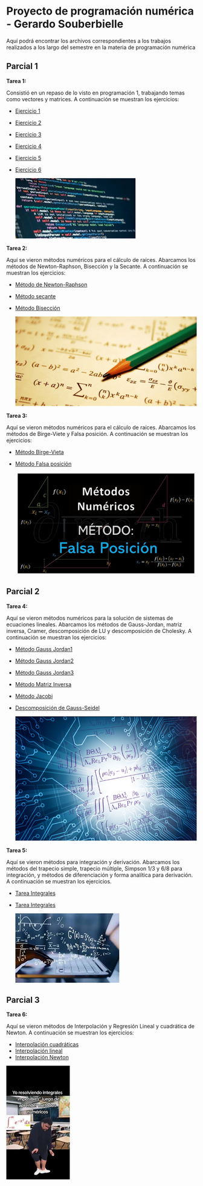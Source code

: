 # Proyecto de programación numérica - Gerardo Souberbielle

Aquí podrá encontrar los archivos correspondientes a los trabajos realizados a los largo del semestre en la materia de programación numérica


## Parcial 1

**Tarea 1:**

Consistió en un repaso de lo visto en programación 1, trabajando temas como vectores y matrices. A continuación se muestran los ejercicios:

- [Ejercicio 1](https://github.com/GerardoSouberbielle/Proyecto-programacion-2/blob/main/EJERCICIO%201.py)
- [Ejercicio 2](https://github.com/GerardoSouberbielle/Proyecto-programacion-2/blob/main/EJERCICIO%202.py)
- [Ejercicio 3](https://github.com/GerardoSouberbielle/Proyecto-programacion-2/blob/main/EJERCICIO%203.py)
- [Ejercicio 4](https://github.com/GerardoSouberbielle/Proyecto-programacion-2/blob/main/EJERCICIO%204.py)
- [Ejercicio 5](https://github.com/GerardoSouberbielle/Proyecto-programacion-2/blob/main/EJERCICIO%205.py)
- [Ejercicio 6](https://github.com/GerardoSouberbielle/Proyecto-programacion-2/blob/main/EJERCICIO%206.py)
  

  ![](https://github.com/GerardoSouberbielle/Proyecto-programacion-2/blob/main/imagentarea1.jpeg)


  
**Tarea 2:**

Aquí se vieron métodos numéricos para el cálculo de raíces. Abarcamos los métodos de Newton-Raphson, Bisección y la Secante. A continuación se muestran los ejercicios:

- [Método de Newton-Raphson](https://github.com/GerardoSouberbielle/Proyecto-programacion-2/blob/main/newton%20rapson.py)
- [Método secante](https://github.com/GerardoSouberbielle/Proyecto-programacion-2/blob/main/secante.py)
- [Método Bisección](https://github.com/GerardoSouberbielle/Proyecto-programacion-2/blob/main/Biseccion.py)


  ![](https://github.com/GerardoSouberbielle/Proyecto-programacion-2/blob/main/imagentarea2.jpg)


**Tarea 3:** 

Aquí se vieron métodos numéricos para el cálculo de raíces. Abarcamos los métodos de Birge-Viete y Falsa posición. A continuación se muestran los ejercicios:

- [Método Birge-Vieta](https://github.com/GerardoSouberbielle/Proyecto-programacion-2/blob/main/M%C3%A9todo%20de%20Birge-Vieta.py)
- [Método Falsa posición](https://github.com/GerardoSouberbielle/Proyecto-programacion-2/blob/main/Metodo%20de%20la%20falsa%20posicion.py)


  ![](https://github.com/GerardoSouberbielle/Proyecto-programacion-2/blob/main/imagentarea3.jpg)


## Parcial 2

**Tarea 4:**

Aquí se vieron métodos numéricos para la solución de sistemas de ecuaciones lineales. Abarcamos los métodos de Gauss-Jordan, matriz inversa, Cramer, descomposición de LU y descomposición de Cholesky. A continuación se muestran los ejercicios:

- [Método Gauss Jordan1](https://github.com/GerardoSouberbielle/Proyecto-programacion-2/blob/main/Gauss%20Jordan%201%20sistema%20ec%20lineales.py)
- [Método Gauss Jordan2](https://github.com/GerardoSouberbielle/Proyecto-programacion-2/blob/main/Gauss%20jordan%202%20sist%20ecuaciones.py)
- [Método Gauss Jordan3](https://github.com/GerardoSouberbielle/Proyecto-programacion-2/blob/main/Gauss%20jordan%203%20sist%20ec.py)
- [Método Matriz Inversa](https://github.com/GerardoSouberbielle/Proyecto-programacion-2/blob/main/Tarea%20Matriz.py)
- [Método Jacobi](https://github.com/GerardoSouberbielle/Proyecto-programacion-2/blob/main/Metodo%20de%20Jacobi.py)
- [Descomposición de Gauss-Seidel](https://github.com/GerardoSouberbielle/Proyecto-programacion-2/blob/main/Metodo%20de%20gauss%20seidel.py)

  
  ![](https://github.com/GerardoSouberbielle/Proyecto-programacion-2/blob/main/imagentarea4.png)


**Tarea 5:**

Aquí se vieron métodos para integración y derivación. Abarcamos los métodos del trapecio simple, trapecio múltiple, Simpson 1/3 y 6/8 para integración, y métodos de diferenciación y forma analítica para derivación. A continuación se muestran los ejercicios. 

- [Tarea Integrales](https://github.com/GerardoSouberbielle/Proyecto-programacion-2/blob/main/Tarea%20integrales.py)
- [Tarea Integrales](https://github.com/GerardoSouberbielle/Proyecto-programacion-2/blob/main/Tarea%20DERIVADAS.py)


  ![](https://github.com/GerardoSouberbielle/Proyecto-programacion-2/blob/main/imagentarea5.jpeg)


## Parcial 3

**Tarea 6:**

Aquí se vieron métodos de Interpolación y Regresión Lineal y cuadrática de Newton. A continuación se muestran los ejercicios:

- [Interpolación cuadráticas](https://github.com/GerardoSouberbielle/Proyecto-programacion-2/blob/main/Interpolacion_cuadr%C3%A1tica.py)
- [Interpolación lineal](https://github.com/GerardoSouberbielle/Proyecto-programacion-2/blob/main/interpolacion_lineal.py)
- [Interpolación Newton](https://github.com/GerardoSouberbielle/Proyecto-programacion-2/blob/main/Interpolacion_Newton.py)



 ![](https://github.com/GerardoSouberbielle/Proyecto-programacion-2/blob/main/imagentarea6.jpeg)


